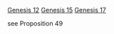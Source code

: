 [Genesis 12](Genesis%2012.md)
[Genesis 15](Genesis%2015.md)
[Genesis 17](Genesis%2017.md)

see Proposition 49
